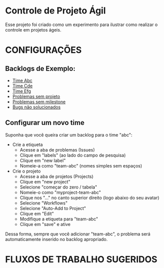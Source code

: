 # Controle de Projeto Ágil

Esse projeto foi criado como um experimento para ilustrar como realizar o controle em projetos ágeis.


# CONFIGURAÇÕES

## Backlogs de Exemplo:

* [Time Abc](https://github.com/orgs/lucas75-labs/projects/1)
* [Time Cde](https://github.com/orgs/lucas75-labs/projects/2)
* [Time Efg](https://github.com/orgs/lucas75-labs/projects/3)
* [Problemas sem projeto](https://github.com/lucas75-labs/agile-multiple-teams/issues?q=is%3Aissue%20state%3Aopen%20no%3Aproject)
* [Problemas sem milestone](https://github.com/lucas75-labs/agile-multiple-teams/issues?q=is%3Aopen+is%3Aissue+no%3Amilestone)
* [Bugs não solucionados](https://github.com/lucas75-labs/agile-multiple-teams/issues?q=is%3Aissue%20state%3Aopen%20type%3ABug)


## Configurar um novo time

Suponha que você queira criar um backlog para o time "abc":
- Crie a etiqueta
  - Acesse a aba de problemas (Issues)
  - Clique em "labels" (ao lado do campo de pesquisa)
  - Clique em "new label"
  - Nomeie-a como "team-abc" (nomes simples sem espaços)
- Crie o projeto
  - Acesse a aba de projetos (Projects)
  - Clique em "new project"
  - Selecione "começar do zero / tabela"
  - Nomeie-o como "myproject-team-abc"
  - Clique nos "..." no canto superior direito (logo abaixo do seu avatar)
  - Selecione "Workflows"
  - Selecione "Auto-Add to Project"
  - Clique em "Edit"
  - Modifique a etiqueta para "team-abc"
  - Clique em "save" e ative

Dessa forma, sempre que você adicionar "team-abc", o problema será automaticamente inserido no backlog apropriado.

# FLUXOS DE TRABALHO SUGERIDOS


